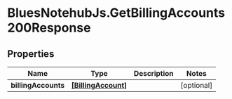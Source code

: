 # BluesNotehubJs.GetBillingAccounts200Response

## Properties

Name | Type | Description | Notes
------------ | ------------- | ------------- | -------------
**billingAccounts** | [**[BillingAccount]**](BillingAccount.md) |  | [optional] 


